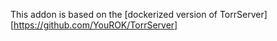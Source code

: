 This addon is based on the [dockerized version of TorrServer][https://github.com/YouROK/TorrServer] 
